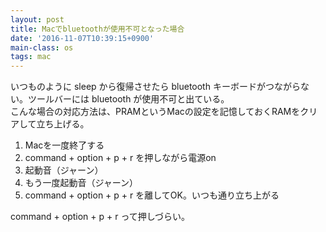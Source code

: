 ```yaml
---
layout: post
title: Macでbluetoothが使用不可となった場合
date: '2016-11-07T10:39:15+0900'
main-class: os
tags: mac
---
```


いつものように sleep から復帰させたら bluetooth キーボードがつながらない。ツールバーには bluetooth が使用不可と出ている。  
こんな場合の対応方法は、PRAMというMacの設定を記憶しておくRAMをクリアして立ち上げる。

1. Macを一度終了する
1. command + option + p + r を押しながら電源on
1. 起動音（ジャーン）
1. もう一度起動音（ジャーン）
1. command + option + p + r を離してOK。いつも通り立ち上がる

command + option + p + r って押しづらい。
